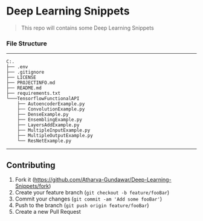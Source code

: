 # Deep Learning Snippets 

> This repo will contains some Deep Learning Snippets 

### File Structure
------------
    C:.
    ├── .env
    ├── .gitignore
    ├── LICENSE
    ├── PROJECTINFO.md
    ├── README.md
    ├── requirements.txt
    └───TensorflowFunctionalAPI      
        ├── AutoencoderExample.py    
        ├── ConvolutionExample.py    
        ├── DenseExample.py
        ├── EnsemblingExample.py     
        ├── LayersAddExample.py      
        ├── MultipleInputExample.py  
        ├── MultipleOutputExample.py 
        └── ResNetExample.py
    
--------

## Contributing

1. Fork it (https://github.com/Atharva-Gundawar/Deep-Learning-Snippets/fork)
2. Create your feature branch (`git checkout -b feature/fooBar`)
3. Commit your changes (`git commit -am 'Add some fooBar'`)
4. Push to the branch (`git push origin feature/fooBar`)
5. Create a new Pull Request

